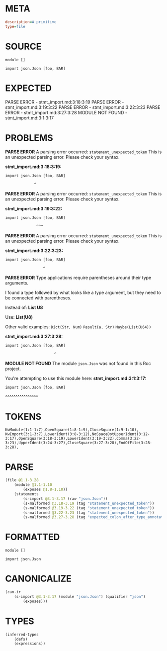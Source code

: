 # META
~~~ini
description=A primitive
type=file
~~~
# SOURCE
~~~roc
module []

import json.Json [foo, BAR]
~~~
# EXPECTED
PARSE ERROR - stmt_import.md:3:18:3:19
PARSE ERROR - stmt_import.md:3:19:3:22
PARSE ERROR - stmt_import.md:3:22:3:23
PARSE ERROR - stmt_import.md:3:27:3:28
MODULE NOT FOUND - stmt_import.md:3:1:3:17
# PROBLEMS
**PARSE ERROR**
A parsing error occurred: `statement_unexpected_token`
This is an unexpected parsing error. Please check your syntax.

**stmt_import.md:3:18:3:19:**
```roc
import json.Json [foo, BAR]
```
                 ^


**PARSE ERROR**
A parsing error occurred: `statement_unexpected_token`
This is an unexpected parsing error. Please check your syntax.

**stmt_import.md:3:19:3:22:**
```roc
import json.Json [foo, BAR]
```
                  ^^^


**PARSE ERROR**
A parsing error occurred: `statement_unexpected_token`
This is an unexpected parsing error. Please check your syntax.

**stmt_import.md:3:22:3:23:**
```roc
import json.Json [foo, BAR]
```
                     ^


**PARSE ERROR**
Type applications require parentheses around their type arguments.

I found a type followed by what looks like a type argument, but they need to be connected with parentheses.

Instead of:
    **List U8**

Use:
    **List(U8)**

Other valid examples:
    `Dict(Str, Num)`
    `Result(a, Str)`
    `Maybe(List(U64))`

**stmt_import.md:3:27:3:28:**
```roc
import json.Json [foo, BAR]
```
                          ^


**MODULE NOT FOUND**
The module `json.Json` was not found in this Roc project.

You're attempting to use this module here:
**stmt_import.md:3:1:3:17:**
```roc
import json.Json [foo, BAR]
```
^^^^^^^^^^^^^^^^


# TOKENS
~~~zig
KwModule(1:1-1:7),OpenSquare(1:8-1:9),CloseSquare(1:9-1:10),
KwImport(3:1-3:7),LowerIdent(3:8-3:12),NoSpaceDotUpperIdent(3:12-3:17),OpenSquare(3:18-3:19),LowerIdent(3:19-3:22),Comma(3:22-3:23),UpperIdent(3:24-3:27),CloseSquare(3:27-3:28),EndOfFile(3:28-3:28),
~~~
# PARSE
~~~clojure
(file @1.1-3.28
	(module @1.1-1.10
		(exposes @1.8-1.10))
	(statements
		(s-import @3.1-3.17 (raw "json.Json"))
		(s-malformed @3.18-3.19 (tag "statement_unexpected_token"))
		(s-malformed @3.19-3.22 (tag "statement_unexpected_token"))
		(s-malformed @3.22-3.23 (tag "statement_unexpected_token"))
		(s-malformed @3.27-3.28 (tag "expected_colon_after_type_annotation"))))
~~~
# FORMATTED
~~~roc
module []

import json.Json

~~~
# CANONICALIZE
~~~clojure
(can-ir
	(s-import @3.1-3.17 (module "json.Json") (qualifier "json")
		(exposes)))
~~~
# TYPES
~~~clojure
(inferred-types
	(defs)
	(expressions))
~~~
